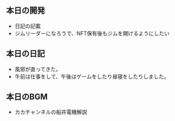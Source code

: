 ## 本日の開発
- 日記の記載
- ジムリーダーになろうで、NFT保有後もジムを開けるようにしたい

## 本日の日記
- 風邪が直ってきた。
- 午前は仕事をして、午後はゲームをしたり昼寝をしたりしました。

## 本日のBGM
- カカチャンネルの船井電機解説